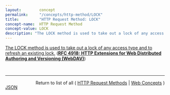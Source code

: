 ```yaml
---
layout:        concept
permalink:     "/concepts/http-method/LOCK"
title:         "HTTP Request Method: LOCK"
concept-name:  HTTP Request Method
concept-value: LOCK
description: "The LOCK method is used to take out a lock of any access type and to refresh an existing lock."
---
```


[The LOCK method is used to take out a lock of any access type and to refresh an existing lock.](https://datatracker.ietf.org/doc/html/rfc4918#section-9.10 "Read documentation for HTTP Request Method &#34;LOCK&#34;") (**[RFC 4918: HTTP Extensions for Web Distributed Authoring and Versioning (WebDAV)](/specs/IETF/RFC/4918 "Web Distributed Authoring and Versioning (WebDAV) consists of a set of methods, headers, and content-types ancillary to HTTP/1.1 for the management of resource properties, creation and management of resource collections, URL namespace manipulation, and resource locking (collision avoidance).")**)

<br/>
<hr/>

<p style="float : left"><a href="./LOCK.json" title="JSON representing this particular Web Concept value">JSON</a></p>
<p style="text-align: right">Return to list of all ( <a href="../http-method/">HTTP Request Methods</a> | <a href="../">Web Concepts</a> )</p>
